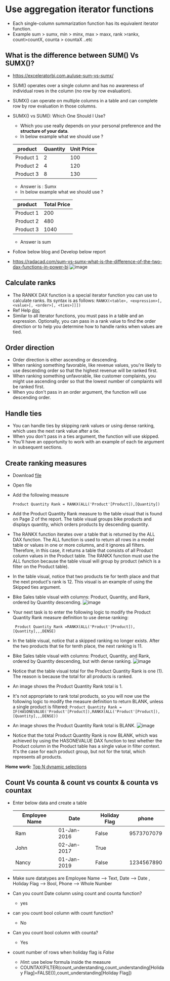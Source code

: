 # Use aggregation iterator functions

- Each single-column summarization function has its equivalent iterator function.
- Example sum > sumx, min > minx, max > maxx, rank >rankx, count>countX, counta > countaX ..etc



## What is the difference between SUM() Vs SUMX()?
   - https://exceleratorbi.com.au/use-sum-vs-sumx/   
   - SUM() operates over a single column and has no awareness of individual rows in the column (no row by row evaluation).
   - SUMX() can operate on multiple columns in a table and can complete row by row evaluation in those columns.
   - SUMX() vs SUM(): Which One Should I Use?
      - Which you use really depends on your personal preference and the **structure of your data**.
      - In below example what we should use ?
      
      | product  | Quantity | Unit Price |        
      | ------------- | ------------- | -------- |        
      | Product 1 |	2	| 100 |        
      | Product 2 |	4	| 120 |        
      | Product 3 |	8 |	130 |
      
      - Answer is : Sumx
      - In below example what we should use ?
      
      
      | product  | Total Price |        
      | ------------- | -------- |        
      | Product 1 |	200 |        
      | Product 2 |	480 |        
      | Product 3 |	1040|
      
      
      - Answer is sum

   - Follow below blog and Develop below report
   - https://radacad.com/sum-vs-sumx-what-is-the-difference-of-the-two-dax-functions-in-power-bi
      ![image](https://user-images.githubusercontent.com/20516321/117744290-065a1380-b226-11eb-971f-87b9c80729a0.png)

## Calculate ranks

- The RANKX DAX function is a special iterator function you can use to calculate ranks. Its syntax is as follows:
```RANKX(<table>, <expression>[, <value>[, <order>[, <ties>]]])```
- Ref Help [doc](https://docs.microsoft.com/en-us/dax/rankx-function-dax)
- Similar to all iterator functions, you must pass in a table and an expression. Optionally, you can pass in a rank value to find the order direction or to help you determine how to handle ranks when values are tied.

## Order direction
- Order direction is either ascending or descending.
- When ranking something favorable, like revenue values, you're likely to use descending order so that the highest revenue will be ranked first. 
- When ranking something unfavorable, like customer complaints, you might use ascending order so that the lowest number of complaints will be ranked first. 
- When you don't pass in an order argument, the function will use descending order.

## Handle ties
- You can handle ties by skipping rank values or using dense ranking, which uses the next rank value after a tie. 
- When you don't pass in a ties argument, the function will use skipped. 
- You'll have an opportunity to work with an example of each tie argument in subsequent sections.

## Create ranking measures
- Download [file](https://github.com/rritec/powerbi/raw/master/Labdata/Adventure%20Works%20DW%202020%20M05.pbix)
- Open file 
- Add the following measure 

  ```Product Quantity Rank = RANKX(ALL('Product'[Product]),[Quantity])```

- Add the Product Quantity Rank measure to the table visual that is found on Page 2 of the report. The table visual groups bike products and displays quantity, which orders products by descending quantity.
- The RANKX function iterates over a table that is returned by the ALL DAX function. The ALL function is used to return all rows in a model table or values in one or more columns, and it ignores all filters. Therefore, in this case, it returns a table that consists of all Product column values in the Product table. The RANKX function must use the ALL function because the table visual will group by product (which is a filter on the Product table).
- In the table visual, notice that two products tie for tenth place and that the next product's rank is 12. This visual is an example of using the Skipped ties argument.
- Bike Sales table visual with columns: Product, Quantity, and Rank, ordered by Quantity descending.
![image](https://user-images.githubusercontent.com/20516321/110742032-a7931080-825b-11eb-9bd3-40a885fb958e.png)

- Your next task is to enter the following logic to modify the Product Quantity Rank measure definition to use dense ranking:

  ``` Product Quantity Rank =RANKX(ALL('Product'[Product]),[Quantity],,,DENSE)```

- In the table visual, notice that a skipped ranking no longer exists. After the two products that tie for tenth place, the next ranking is 11.
- Bike Sales table visual with columns: Product, Quantity, and Rank, ordered by Quantity descending, but with dense ranking.
    ![image](https://user-images.githubusercontent.com/20516321/110742454-67805d80-825c-11eb-82e1-752da4ebc908.png)

- Notice that the table visual total for the Product Quantity Rank is one (1). The reason is because the total for all products is ranked.
- An image shows the Product Quantity Rank total is 1.
- It's not appropriate to rank total products, so you will now use the following logic to modify the measure definition to return BLANK, unless a single product is filtered:
  ```Product Quantity Rank = IF(HASONEVALUE('Product'[Product]),RANKX(ALL('Product'[Product]),[Quantity],,,DENSE))```
- An image shows the Product Quantity Rank total is BLANK.
  ![image](https://user-images.githubusercontent.com/20516321/110742868-20df3300-825d-11eb-888b-5f11d71d8857.png)

- Notice that the total Product Quantity Rank is now BLANK, which was achieved by using the HASONEVALUE DAX function to test whether the Product column in the Product table has a single value in filter context. It's the case for each product group, but not for the total, which represents all products.

**Home work:** [Top N dynamic selections](https://github.com/rritec/powerbi/blob/566b75a3a5850984fc9a9d9549104ce3dd70befe/Notebooks/Interview%20Questions/Top%20N%20Dynmic%20Selecton%20using%20what%20if%20parameter.md)

## Count Vs counta & count vs countx & counta vs countax
  - Enter below data and create a table

      | Employee Name | Date  | Holiday Flag | phone |        
      | ------------- | ------------- | ------------- | -------- |        
      | Ram | 01-Jan-2016 |	False	| 9573707079 |        
      | John | 02-Jan-2017 |	True	|  |        
      | Nancy | 01-Jan-2019 |	False |	1234567890 |

  - Make sure datatypes are Employee Name --> Text, Date --> Date , Holiday Flag --> Bool, Phone --> Whole Number
  - Can you count Date column using count and counta function?
      - yes
  - can you count bool column with count function?
      - No
  - Can you count bool column with counta?
      - Yes

  - count number of rows when holiday flag is *False*
      - *Hint*: use below formula inside the measure 
      - COUNTAX(FILTER(count_understanding,count_understanding[Holiday Flag]=FALSE()),count_understanding[Holiday Flag])  



